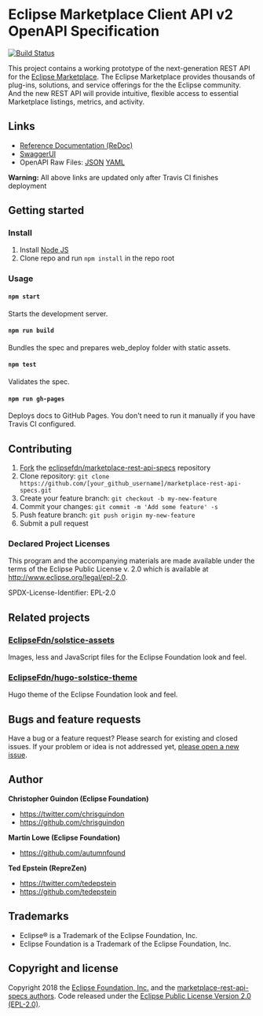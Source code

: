 # Eclipse Marketplace Client API v2 OpenAPI Specification
[![Build Status](https://travis-ci.org/EclipseFdn/marketplace-rest-api-specs.svg?branch=master)](https://travis-ci.org/EclipseFdn/marketplace-rest-api-specs)

This project contains a working prototype of the next-generation REST API for the [Eclipse Marketplace](https://marketplace.eclipse.org). The Eclipse Marketplace provides thousands of plug-ins, solutions, and service offerings for the the Eclipse community. And the new REST API will provide intuitive, flexible access to essential Marketplace listings, metrics, and activity.

## Links

- [Reference Documentation (ReDoc)](https://eclipsefdn.github.io/marketplace-rest-api-specs/)
- [SwaggerUI](https://eclipsefdn.github.io/marketplace-rest-api-specs/swagger-ui/)
- OpenAPI Raw Files: [JSON](https://eclipsefdn.github.io/marketplace-rest-api-specs/openapi.json) [YAML](https://eclipsefdn.github.io/marketplace-rest-api-specs/openapi.yaml)

**Warning:** All above links are updated only after Travis CI finishes deployment

## Getting started
### Install

1. Install [Node JS](https://nodejs.org/)
2. Clone repo and run `npm install` in the repo root

### Usage

#### `npm start`
Starts the development server.

#### `npm run build`
Bundles the spec and prepares web_deploy folder with static assets.

#### `npm test`
Validates the spec.

#### `npm run gh-pages`
Deploys docs to GitHub Pages. You don't need to run it manually if you have Travis CI configured.

## Contributing

1. [Fork](https://help.github.com/articles/fork-a-repo/) the [eclipsefdn/marketplace-rest-api-specs](https://github.com/eclipsefdn/marketplace-rest-api-specs) repository
2. Clone repository: `git clone https://github.com/[your_github_username]/marketplace-rest-api-specs.git`
3. Create your feature branch: `git checkout -b my-new-feature`
4. Commit your changes: `git commit -m 'Add some feature' -s`
5. Push feature branch: `git push origin my-new-feature`
6. Submit a pull request

### Declared Project Licenses

This program and the accompanying materials are made available under the terms
of the Eclipse Public License v. 2.0 which is available at
http://www.eclipse.org/legal/epl-2.0.

SPDX-License-Identifier: EPL-2.0

## Related projects

### [EclipseFdn/solstice-assets](https://github.com/EclipseFdn/solstice-assets)

Images, less and JavaScript files for the Eclipse Foundation look and feel.

### [EclipseFdn/hugo-solstice-theme](https://github.com/EclipseFdn/hugo-solstice-theme)

Hugo theme of the Eclipse Foundation look and feel. 

## Bugs and feature requests

Have a bug or a feature request? Please search for existing and closed issues. If your problem or idea is not addressed yet, [please open a new issue](https://github.com/eclipsefdn/marketplace-rest-api-specs/issues/new).

## Author

**Christopher Guindon (Eclipse Foundation)**

- <https://twitter.com/chrisguindon>
- <https://github.com/chrisguindon>

**Martin Lowe (Eclipse Foundation)**

- <https://github.com/autumnfound>

**Ted Epstein (RepreZen)**

- <https://twitter.com/tedepstein>
- <https://github.com/tedepstein>

## Trademarks

* Eclipse® is a Trademark of the Eclipse Foundation, Inc.
* Eclipse Foundation is a Trademark of the Eclipse Foundation, Inc.

## Copyright and license

Copyright 2018 the [Eclipse Foundation, Inc.](https://www.eclipse.org) and the [marketplace-rest-api-specs authors](https://github.com/eclipsefdn/marketplace-rest-api-specs/graphs/contributors). Code released under the [Eclipse Public License Version 2.0 (EPL-2.0)](https://github.com/eclipsefdn/marketplace-rest-api-specs/blob/src/LICENSE).